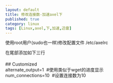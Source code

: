 ```yaml
---
layout: default
title: 修改连接数-加速axel下
published: true
category: linux
tags: [Linux,axel,下,加速,迅雷]
---
```

<div id="detail" class="detail" style="line-height: 1.3;"><p>使用root用户(sudo也一样)修改配置文件 /etc/axelrc<div>在尾部添加如下三行</div><div><br></div><div>## Customized</div><div><div>alternate_output=1 &nbsp;#使用类似于wget的进度显示</div><div>num_connections=10 &nbsp;#设置连接数为10</div></div><div><br></div></p></div>
